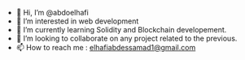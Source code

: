 - 👋 Hi, I’m @abdoelhafi
- 👀 I’m interested in web development
- 🌱 I’m currently learning Solidity and Blockchain developement.
- 💞️ I’m looking to collaborate on any project related to the previous.
- 📫 How to reach me : elhafiabdessamad1@gmail.com

<!---
abdoelhafi/abdoelhafi is a ✨ special ✨ repository because its `README.md` (this file) appears on your GitHub profile.
You can click the Preview link to take a look at your changes.
--->
